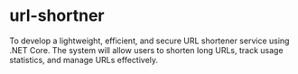# url-shortner
To develop a lightweight, efficient, and secure URL shortener service using .NET Core. The system will allow users to shorten long URLs, track usage statistics, and manage URLs effectively.
